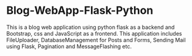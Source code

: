 # Blog-WebApp-Flask-Python
This is a blog web application using python flask as a backend and Bootstrap,
css and JavaScript as a frontend.
This application includes FileUploader,
DatabaseManagement for Posts and Forms,
Sending Mail using Flask,
Pagination and MessageFlashing etc.
